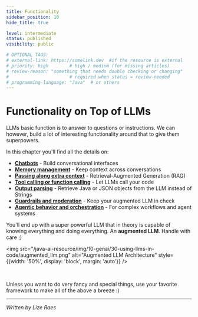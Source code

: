 ```yaml
---
title: Functionality
sidebar_position: 10
hide_title: true

level: intermediate
status: published
visibility: public

# OPTIONAL TAGS:
# external-link: https://somelink.dev  #if the resource is external
# priority: high        # high / medium (for missing articles)
# review-reason: "something that needs double checking or changing"
#                       # required when status = review-needed
# programming-language: "Java"  # or others
---
```


# Functionality on Top of LLMs

LLMs basic function is to answer to questions or instructions. We can however, build a lot of interesting functionality around that to give them superpowers.

In this chapter you'll find all the details on:

- **[Chatbots](10-chatbots.md)** - Build conversational interfaces
- **[Memory management](20-memory.md)** - Keep context across conversations
- **[Passing along extra context](40-content-retrieval/)** - Retrieval-Augmented Generation (RAG)
- **[Tool calling or function calling](30-tool-calling/)** - Let LLMs call your code
- **[Output parsing](70-output-parsing.md)** - Retrieve Java or JSON objects from the LLM instead of Strings
- **[Guardrails and moderation](80-guardrails.md)** - Keep your augmented LLM in check
- **[Agentic behavior and orchestration](../../30-agentic-ai/)** - For complex workflows and agent systems

You'll end up with a super powerful LLM that in theory is capable of knowing everything and doing everything. An **augmented LLM**. Handle with care ;)

<img src="/java-ai-resource/img/10-genai/30-using-llms-in-code/augmented_llm.png" alt="Augmented LLM Architecture" style={{width: '50%', display: 'block', margin: 'auto'}} />

<br />

Unless you want to do very fancy and special things, use your favorite framework to make all of the above a breeze :)

---

*Written by Lize Raes*


